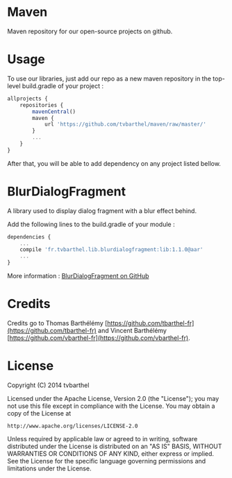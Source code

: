 Maven
=====

Maven repository for our open-source projects on github.

Usage
=======

To use our libraries, just add our repo as a new maven repository in the top-level build.gradle of your project :

```javascript
allprojects {
    repositories {
        mavenCentral()
        maven {
            url 'https://github.com/tvbarthel/maven/raw/master/'
        }
        ...
    }
}
```

After that, you will be able to add dependency on any project listed bellow.

BlurDialogFragment
=======

A library used to display dialog fragment with a blur effect behind.

Add the following lines to the build.gradle of your module : 

```javascript
dependencies {
    ...
    compile 'fr.tvbarthel.lib.blurdialogfragment:lib:1.1.0@aar'
    ...
}
```

More information : [BlurDialogFragment on GitHub](https://github.com/tvbarthel/BlurDialogFragment)

Credits
========
Credits go to Thomas Barthélémy [https://github.com/tbarthel-fr](https://github.com/tbarthel-fr) and Vincent Barthélémy [https://github.com/vbarthel-fr](https://github.com/vbarthel-fr).

License
=====================
Copyright (C) 2014 tvbarthel

Licensed under the Apache License, Version 2.0 (the "License");
you may not use this file except in compliance with the License.
You may obtain a copy of the License at

    http://www.apache.org/licenses/LICENSE-2.0

Unless required by applicable law or agreed to in writing, software
distributed under the License is distributed on an "AS IS" BASIS,
WITHOUT WARRANTIES OR CONDITIONS OF ANY KIND, either express or implied.
See the License for the specific language governing permissions and
limitations under the License.
